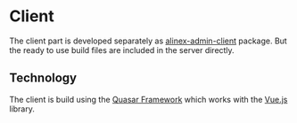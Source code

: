 # Client

The client part is developed separately as [alinex-admin-client](https://github.com/alinex/node-admin-client) package. But the ready to use build files are included in the server directly.

## Technology

The client is build using the [Quasar Framework](http://quasar-framework.org) which works with the [Vue.js](https://vuejs.org) library.
